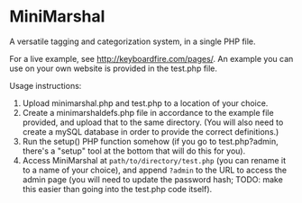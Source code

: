 # MiniMarshal

A versatile tagging and categorization system, in a single PHP file.

For a live example, see http://keyboardfire.com/pages/. An example you can use on your own website is provided in the test.php file.

Usage instructions:

1. Upload minimarshal.php and test.php to a location of your choice.
2. Create a minimarshaldefs.php file in accordance to the example file provided, and upload that to the same directory. (You will also need to create a mySQL database in order to provide the correct definitions.)
3. Run the setup() PHP function somehow (if you go to test.php?admin, there's a "setup" tool at the bottom that will do this for you).
4. Access MiniMarshal at `path/to/directory/test.php` (you can rename it to a name of your choice), and append `?admin` to the URL to access the admin page (you will need to update the password hash; TODO: make this easier than going into the test.php code itself).
